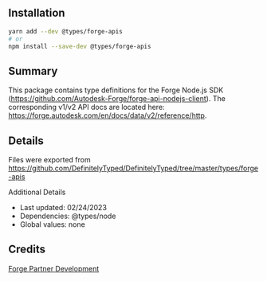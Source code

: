 ## Installation

```bash
yarn add --dev @types/forge-apis
# or
npm install --save-dev @types/forge-apis
```

## Summary

This package contains type definitions for the Forge Node.js SDK (<https://github.com/Autodesk-Forge/forge-api-nodejs-client>).
The corresponding v1/v2 API docs are located here: <https://forge.autodesk.com/en/docs/data/v2/reference/http>.

## Details

Files were exported from <https://github.com/DefinitelyTyped/DefinitelyTyped/tree/master/types/forge-apis>

Additional Details

- Last updated: 02/24/2023
- Dependencies: @types/node
- Global values: none

## Credits

<a href="mailto:forge.help@autodesk.com">Forge Partner Development</a>
